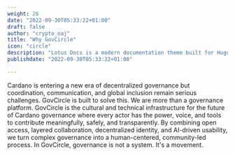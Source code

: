 ```yaml
---
weight: 26
date: "2022-09-30T05:33:22+01:00"
draft: false
author: "crypto_oaj"
title: "Why GovCircle"
icon: "circle"
description: "Lotus Docs is a modern documentation theme built for Hugo."
publishdate: "2022-09-30T05:33:22+01:00"

---
```



Cardano is entering a new era of decentralized governance but coordination, communication, and global inclusion remain serious challenges.
GovCircle is built to solve this.
We are more than a governance platform. GovCircle is the cultural and technical infrastructure for the future of Cardano governance where every actor has the power, voice, and tools to contribute meaningfully, safely, and transparently.
By combining open access, layered collaboration, decentralized identity, and AI-driven usability, we turn complex governance into a human-centered, community-led process.
In GovCircle, governance is not a system. It's a movement.